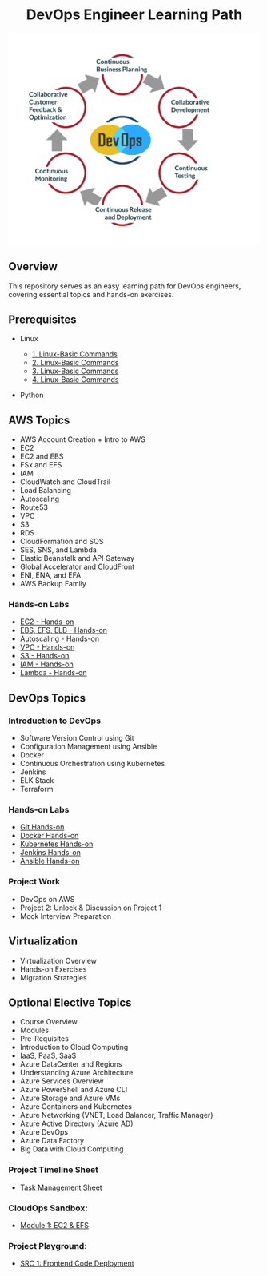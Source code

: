 <h1 align="center">DevOps Engineer Learning Path</h1>

<p align="center">
  <img src="devops-cycle.png" alt="DevOps Cycle">
</p>

## Overview

This repository serves as an easy learning path for DevOps engineers, covering essential topics and hands-on exercises.

## Prerequisites

- Linux
  - [1. Linux-Basic Commands](Documents/linux/Linux_1701917941.pdf)
  - [2. Linux-Basic Commands](Documents/linux/Unix_SG_1.pdf)
  - [3. Linux-Basic Commands](Documents/linux/Unix_SG_2.pdf)
  - [4. Linux-Basic Commands](Documents/linux/Unix_SG_3.pdf)

- Python

## AWS Topics

- AWS Account Creation + Intro to AWS
- EC2
- EC2 and EBS
- FSx and EFS
- IAM
- CloudWatch and CloudTrail
- Load Balancing
- Autoscaling
- Route53
- VPC
- S3
- RDS
- CloudFormation and SQS
- SES, SNS, and Lambda
- Elastic Beanstalk and API Gateway
- Global Accelerator and CloudFront
- ENI, ENA, and EFA
- AWS Backup Family

### Hands-on Labs

- [EC2 - Hands-on](assignments/EC2_Hands-on.md)
- [EBS, EFS, ELB - Hands-on](assignments/EBS_EFS_ELB_Hands-on.md)
- [Autoscaling - Hands-on](assignments/Autoscaling_Hands-on.md)
- [VPC - Hands-on](assignments/VPC_Hands-on.md)
- [S3 - Hands-on](assignments/S3_Hands-on.md)
- [IAM - Hands-on](assignments/IAM_Hands-on.md)
- [Lambda - Hands-on](assignments/Lambda_Hands-on.md)

## DevOps Topics

### Introduction to DevOps

- Software Version Control using Git
- Configuration Management using Ansible
- Docker
- Continuous Orchestration using Kubernetes
- Jenkins
- ELK Stack
- Terraform

### Hands-on Labs

- [Git Hands-on](assignments/Git_Hands-on.md)
- [Docker Hands-on](assignments/Docker_Hands-on.md)
- [Kubernetes Hands-on](assignments/Kubernetes_Hands-on.md)
- [Jenkins Hands-on](assignments/Jenkins_Hands-on.md)
- [Ansible Hands-on](assignments/Ansible_Hands-on.md)

### Project Work

- DevOps on AWS
- Project 2: Unlock & Discussion on Project 1
- Mock Interview Preparation

## Virtualization

- Virtualization Overview
- Hands-on Exercises
- Migration Strategies

## Optional Elective Topics

- Course Overview
- Modules
- Pre-Requisites
- Introduction to Cloud Computing
- IaaS, PaaS, SaaS
- Azure DataCenter and Regions
- Understanding Azure Architecture
- Azure Services Overview
- Azure PowerShell and Azure CLI
- Azure Storage and Azure VMs
- Azure Containers and Kubernetes
- Azure Networking (VNET, Load Balancer, Traffic Manager)
- Azure Active Directory (Azure AD)
- Azure DevOps
- Azure Data Factory
- Big Data with Cloud Computing

### Project Timeline Sheet

- [Task Management Sheet](Documents/Project-Management.md)

### CloudOps Sandbox:

- [Module 1: EC2 & EFS ](Documents/CloudOps/Aws/EC2&EFS.pdf)

### Project Playground:

- [SRC 1: Frontend Code Deployment ](Documents/CloudOps/Aws/src/project-1.pdf)
